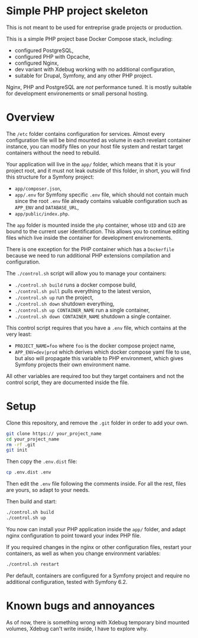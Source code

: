 # Simple PHP project skeleton

This is not meant to be used for entreprise grade projects or production.

This is a simple PHP project base Docker Compose stack, including:

 - configured PostgreSQL,
 - configured PHP with Opcache,
 - configured Nginx,
 - dev variant with Xdebug working with no additional configuration,
 - suitable for Drupal, Symfony, and any other PHP project.

Nginx, PHP and PostgreSQL are *not* performance tuned. It is mostly suitable
for development environements or small personal hosting.

# Overview

The `/etc` folder contains configuration for services. Almost every
configuration file will be bind mounted as volume in each revelant container
instance, you can modify files on your host file system and restart target
containers without the need to rebuild.

Your application will live in the `app/` folder, which means that it is your
project root, and it must not leak outside of this folder, in short, you will
find this structure for a Symfony project:

 - `app/composer.json`,
 - `app/.env` for Symfony specific `.env` file, which should not contain much
   since the root `.env` file already contains valuable configuration such as
   `APP_ENV` and `DATABASE_URL`,
 - `app/public/index.php`.

The `app` folder is mounted inside the `php` container, whose `UID` and `GID`
are bound to the current user identification. This allows you to continue
editing files which live inside the container for development environements.

There is one exception for the PHP container which has a `Dockerfile` because
we need to run additional PHP extensions compilation and configuration.

The `./control.sh` script will allow you to manage your containers:

 - `./control.sh build` runs a docker compose build,
 - `./control.sh pull` pulls everything to the latest version,
 - `./control.sh up` run the project,
 - `./control.sh down` shutdown everything,
 - `./control.sh up CONTAINER_NAME` run a single container,
 - `./control.sh down CONTAINER_NAME` shutdown a single container.

This control script requires that you have a `.env` file, which contains
at the very least:

 - `PROJECT_NAME=foo` where `foo` is the docker compose project name,
 - `APP_ENV=dev|prod` which derives which docker compose yaml file to use,
   but also will propagate this variable to PHP environment, which gives
   Symfony projects their own environment name.

All other variables are required too but they target containers and not
the control script, they are documented inside the file.

# Setup

Clone this repository, and remove the `.git` folder in order to add
your own.

```sh
git clone https:// your_project_name
cd your_project_name
rm -rf .git
git init
```

Then copy the `.env.dist` file:

```sh
cp .env.dist .env
```

Then edit the `.env` file following the comments inside. For all the rest,
files are yours, so adapt to your needs.

Then build and start:

```sh
./control.sh build
./control.sh up
```

You now can install your PHP application inside the `app/` folder, and adapt
nginx configuration to point toward your index PHP file.

If you required changes in the nginx or other configuration files, restart
your containers, as well as when you change environment variables:

```sh
./control.sh restart
```

Per default, containers are configured for a Symfony project and require no
additional configuration, tested with Symfony 6.2.

# Known bugs and annoyances

As of now, there is something wrong with Xdebug temporary bind mounted volumes,
Xdebug can't write inside, I have to explore why.
